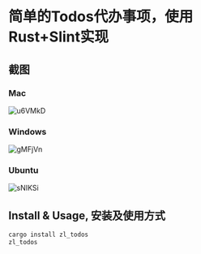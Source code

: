# 简单的Todos代办事项，使用Rust+Slint实现

## 截图

### Mac
![u6VMkD](https://mdi.zlmix.com/2024/05/u6VMkD.png)
### Windows
![gMFjVn](https://mdi.zlmix.com/2024/05/gMFjVn.png)
### Ubuntu
![sNIKSi](https://mdi.zlmix.com/2024/05/sNIKSi.png)

## Install & Usage, 安装及使用方式

``` Bash
cargo install zl_todos
zl_todos
```
